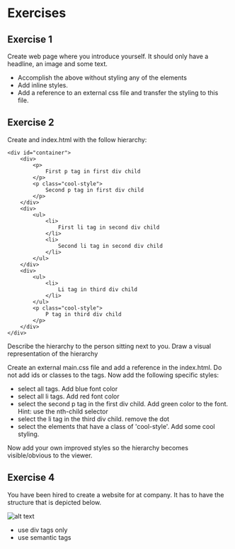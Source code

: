 
# Exercises

## Exercise 1
Create web page where you introduce yourself. It should only have a headline, an image and some text.

- Accomplish the above without styling any of the elements
- Add inline styles.
- Add a reference to an external css file and transfer the styling to this file.


## Exercise 2

Create and index.html with the follow hierarchy:

```
<div id="container">
    <div>
        <p>
            First p tag in first div child
        </p>
        <p class="cool-style">
            Second p tag in first div child
        </p>
    </div>
    <div>
        <ul>
            <li>
                First li tag in second div child
            </li>
            <li>
                Second li tag in second div child
            </li>
        </ul>
    </div>
    <div>
        <ul>
            <li>
                Li tag in third div child
            </li>
        </ul>
        <p class="cool-style">
            P tag in third div child
        </p>
    </div>
</div>

```
Describe the hierarchy to the person sitting next to you. Draw a visual representation of the hierarchy

Create an external main.css file and add a reference in the index.html.
Do not add ids or classes to the tags. Now add the following specific styles:

- select all tags. Add blue font color
- select all li tags. Add red font color
- select the second p tag in the first div child. Add green color to the font. Hint: use the nth-child selector 
- select the li tag in the third div child. remove the dot
- select the elements that have a class of 'cool-style'. Add some cool styling. 


Now add your own improved styles so the hierarchy becomes visible/obvious to the viewer.
  
## Exercise 4

You have been hired to create a website for at company. It has to have the structure that is depicted below. 

![alt text](https://github.com/senner007/temp/blob/master/img_sem_elements.png "Logo Title Text 1")

- use div tags only
- use semantic tags
